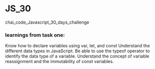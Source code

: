# JS_30
chai_code_Javascript_30_days_challenge

### learnings from task one:
Know how to declare variables using var, let, and const
Understand the different data types in JavaScript.
Be able to use the typeof operator to identify the data type of a variable.
Understand the concept of variable reassignment and the immutability of const variables.
